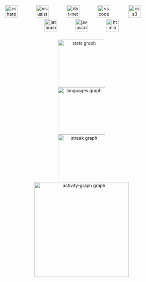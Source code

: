 <div align="center">
  <img src="https://skillicons.dev/icons?i=cs" height="40" alt="csharp logo"  />
  <img width="50" />
  <img src="https://skillicons.dev/icons?i=visualstudio" height="40" alt="visualstudio logo"  />
  <img width="50" />
  <img src="https://skillicons.dev/icons?i=dotnet" height="40" alt="dot-net logo"  />
  <img width="50" />
  <img src="https://skillicons.dev/icons?i=vscode" height="40" alt="vscode logo"  />
  <img width="50" />
  <img src="https://skillicons.dev/icons?i=css" height="40" alt="css3 logo"  />
  <img width="50" />
  <img src="https://cdn.jsdelivr.net/gh/devicons/devicon/icons/jetbrains/jetbrains-original.svg" height="40" alt="jetbrains logo"  />
  <img width="50" />
  <img src="https://skillicons.dev/icons?i=js" height="40" alt="javascript logo"  />
  <img width="50" />
  <img src="https://skillicons.dev/icons?i=html" height="40" alt="html5 logo"  />
</div>

###

<div align="center">
  <img src="https://github-readme-stats.vercel.app/api?username=A1isandr&hide_title=false&hide_rank=true&show_icons=true&include_all_commits=true&count_private=true&disable_animations=false&theme=dark&locale=en&hide_border=true&order=1&custom_title=My%20Stats" height="150" alt="stats graph" /> <br>
  <img src="https://github-readme-stats.vercel.app/api/top-langs?username=A1isandr&locale=en&hide_title=false&layout=compact&card_width=320&langs_count=5&theme=dark&hide_border=true&order=2" height="150" alt="languages graph" /> <br>
  <img src="https://streak-stats.demolab.com?user=A1isandr&locale=en&mode=daily&theme=dark&hide_border=true&border_radius=5&order=3" height="150" alt="streak graph" /> <br>
  <img src="https://github-readme-activity-graph.vercel.app/graph?username=A1isandr&radius=16&theme=github-dark&area=true&order=5&hide_border=true" height="300" alt="activity-graph graph"  />
</div>

###
